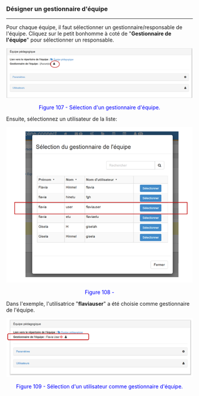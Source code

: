 ### Désigner un gestionnaire d'équipe
---

Pour chaque équipe, il faut sélectionner un gestionnaire/responsable de l'équipe. Cliquez sur le petit bonhomme à coté de "**Gestionnaire de l'équipe**" pour sélectionner un responsable.

![](images/fig107.png)

<p style="text-align: center; color: blue">Figure 107 - Sélection d'un gestionnaire d'équipe.</p>

Ensuite, sélectionnez un utilisateur de la liste:

![](images/fig108.png)

<p style="text-align: center; color: blue">Figure 108 - </p>

Dans l'exemple, l'utilisatrice "**flaviauser**" a été choisie comme gestionnaire de l'équipe.

![](images/fig109.png)

<p style="text-align: center; color: blue">Figure 109 - Sélection d'un utilisateur comme gestionnaire d'équipe.</p>
